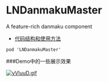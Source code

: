 # LNDanmakuMaster
A feature-rich danmaku component

* [代码结构和使用方法](https://www.jianshu.com/p/4a5448dd4a60)
```
pod 'LNDanmakuMaster'
```
###Demo中的一些展示效果

[![yVluuD.gif](https://s3.ax1x.com/2021/02/01/yVluuD.gif)](https://imgchr.com/i/yVluuD)
